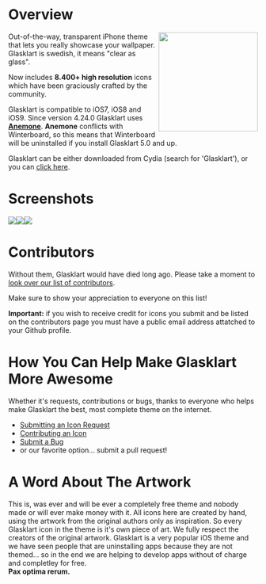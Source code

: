 Overview
=====================================================================

<img src="https://secure.gravatar.com/avatar/55f5957eaa80d310208770c0547f680b?s=420&d=https://a248.e.akamai.net/assets.github.com%2Fimages%2Fgravatars%2Fgravatar-org-420.png" width="200" height="200" align="right" />

Out-of-the-way, transparent iPhone theme that lets you really
showcase your wallpaper. Glasklart is swedish, it means "clear
as glass".

Now includes **8.400+ high resolution** icons which have been graciously crafted by the community.

Glasklart is compatible to iOS7, iOS8 and iOS9. Since version 4.24.0 Glasklart uses **[Anemone](https://twitter.com/anemone_ios)**. **Anemone** conflicts with Winterboard, so this means that Winterboard will be uninstalled if you install Glasklart 5.0 and up.

Glasklart can be either downloaded from Cydia (search for 'Glasklart'), or you can [click
here](https://github.com/glasklart/hd/tarball/master).

Screenshots
=====================================================================
<img src="https://glasklarthd.dreamnet.at/img/screenshots/screen1_small.png" width="" height=""><img src="https://glasklarthd.dreamnet.at/img/screenshots/screen2_small.png" width="" height=""><img src="https://glasklarthd.dreamnet.at/img/screenshots/screen3_small.png" width="" height="">

Contributors
=====================================================================
Without them, Glasklart would have died long ago. Please take a moment
to [look over our list of contributors](https://github.com/glasklart/hd/graphs/contributors).

Make sure to show your appreciation to everyone on this list!

**Important:** if you wish to receive credit for icons you submit and
be listed on the contributors page you must have a public email address
attatched to your Github profile.

How You Can Help Make Glasklart More Awesome
=====================================================================
Whether it's requests, contributions or bugs, thanks to everyone who
helps make Glasklart the best, most complete theme on the internet.

  * [Submitting an Icon Request](https://github.com/glasklart/hd/wiki/How-to-Submit-an-Icon-Request)
  * [Contributing an Icon](https://github.com/glasklart/hd/wiki/How-to-Contribute-an-Icon)
  * [Submit a Bug](https://github.com/glasklart/hd/wiki/How-to-Submit-a-Bug)
  * or our favorite option... submit a pull request!
  
A Word About The Artwork
=====================================================================
This is, was ever and will be ever a completely free theme and nobody made or will ever make money with it. All icons here are created by hand, using the artwork from the original authors only as inspiration. So every Glasklart icon in the theme is it's own piece of art. We fully respect the creators of the original artwork. Glasklart is a very popular iOS theme and we have seen people that are uninstalling apps because they are not themed... so in the end we are helping to develop apps without of charge and completley for free.  
**Pax optima rerum.**
